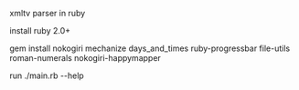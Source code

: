 xmltv parser in ruby

install ruby 2.0+

gem install nokogiri mechanize days_and_times ruby-progressbar file-utils roman-numerals nokogiri-happymapper

run ./main.rb --help
